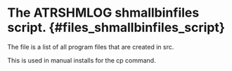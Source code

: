 The ATRSHMLOG shmallbinfiles script.  {#files_shmallbinfiles_script}
====================================

The file is a list of all program files that are created
in src.

This is used in manual installs for the cp command.




